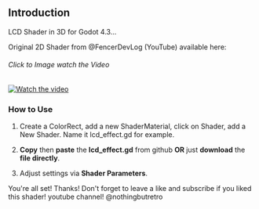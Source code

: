 ## Introduction

LCD Shader in 3D for Godot 4.3...

Original 2D Shader from @FencerDevLog (YouTube) available here:
###### Click to Image watch the Video
[![Watch the video](https://github.com/mikecabral/Godot_4/blob/main/LCD_Shader_3D/thumbnail.png)](https://www.youtube.com/watch?v=-Q-Ngn_FY84)


### How to Use

1. Create a ColorRect, add a new ShaderMaterial, click on Shader, add a New Shader. Name it lcd_effect.gd for example.

2. **Copy** then **paste** the **lcd_effect.gd** from github **OR** just **download** the **file directly**.

3. Adjust settings via **Shader Parameters**.

You're all set! Thanks!
Don't forget to leave a like and subscribe if you liked this shader!
youtube channel! @nothingbutretro
